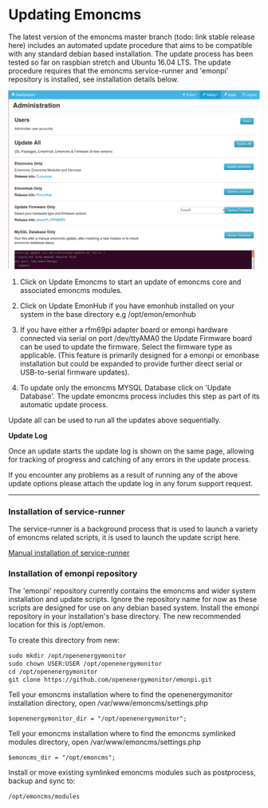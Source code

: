 # Updating Emoncms

The latest version of the emoncms master branch (todo: link stable release here) includes an automated update procedure that aims to be compatible with any standard debian based installation. The update process has been tested so far on raspbian stretch and Ubuntu 16.04 LTS. The update procedure requires that the emoncms service-runner and 'emonpi' repository is installed, see installation details below.

![emoncms_update.png](files/emoncms_update.png)

1. Click on Update Emoncms to start an update of emoncms core and associated emoncms modules.

2. Click on Update EmonHub if you have emonhub installed on your system in the base directory e.g /opt/emon/emonhub

3. If you have either a rfm69pi adapter board or emonpi hardware connected via serial on port /dev/ttyAMA0 the Update Firmware board can be used to update the firmware. Select the firmware type as applicable. (This feature is primarily designed for a emonpi or emonbase installation but could be expanded to provide further direct serial or USB-to-serial firmware updates).

4. To update only the emoncms MYSQL Database click on 'Update Database'. The update emoncms process includes this step as part of its automatic update process.

Update all can be used to run all the updates above sequentially.

**Update Log**

Once an update starts the update log is shown on the same page, allowing for tracking of progress and catching of any errors in the update process. 

If you encounter any problems as a result of running any of the above update options please attach the update log in any forum support request. 

---

### Installation of service-runner

The service-runner is a background process that is used to launch a variety of emoncms related scripts, it is used to launch the update script here.

[Manual installation of service-runner](https://github.com/emoncms/emoncms/blob/master/scripts/services/install-service-runner-update.md)

### Installation of emonpi repository

The 'emonpi' repository currently contains the emoncms and wider system installation and update scripts. Ignore the repository name for now as these scripts are designed for use on any debian based system. Install the emonpi repository in your installation's base directory. The new recommended location for this is /opt/emon.

To create this directory from new:

    sudo mkdir /opt/openenergymonitor
    sudo chown USER:USER /opt/openenergymonitor
    cd /opt/openenergymonitor
    git clone https://github.com/openenergymonitor/emonpi.git

Tell your emoncms installation where to find the openenergymonitor installation directory, open /var/www/emoncms/settings.php

    $openenergymonitor_dir = "/opt/openenergymonitor";

Tell your emoncms installation where to find the emoncms symlinked modules directory, open /var/www/emoncms/settings.php
    
    $emoncms_dir = "/opt/emoncms";
    
Install or move existing symlinked emoncms modules such as postprocess, backup and sync to:

    /opt/emoncms/modules
